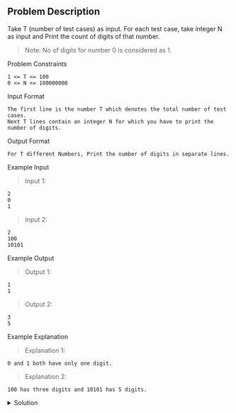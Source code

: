 ## Problem Description

Take T (number of test cases) as input.
For each test case, take integer N as input and Print the count of digits of that number.

>Note: No of digits for number 0 is considered as 1.

Problem Constraints
```
1 <= T <= 100
0 <= N <= 100000000
```

Input Format
```
The first line is the number T which denotes the total number of test cases.
Next T lines contain an integer N for which you have to print the number of digits.
```

Output Format
```
For T different Numbers, Print the number of digits in separate lines.
```

Example Input

>Input 1: 
```
2
0
1
```

>Input 2:
```
2
100
10101
```

Example Output

>Output 1:
```
1
1
```

>Output 2:
```
3
5
```

Example Explanation

>Explanation 1:
```
0 and 1 both have only one digit.
```

>Explanation 2:
```
100 has three digits and 10101 has 5 digits.
```

<details>
  <summary>Solution</summary>
    Solution is not yet added!